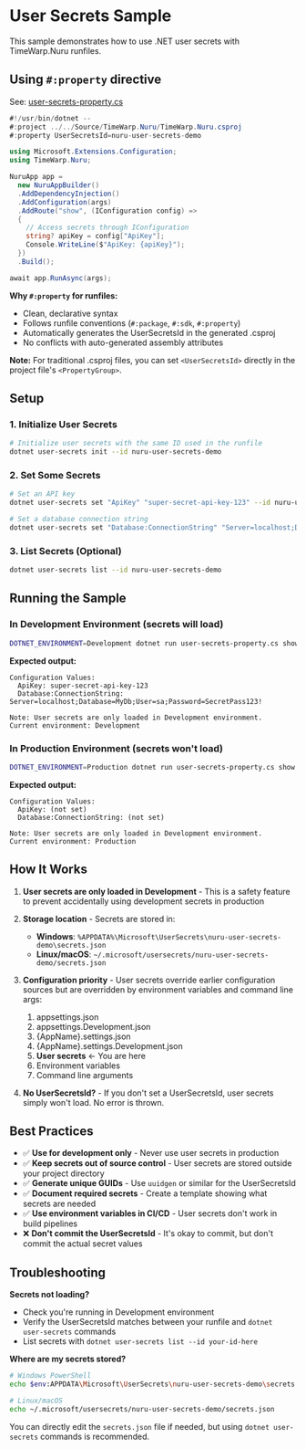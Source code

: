 # User Secrets Sample

This sample demonstrates how to use .NET user secrets with TimeWarp.Nuru runfiles.

## Using `#:property` directive

See: [user-secrets-property.cs](user-secrets-property.cs)

```csharp
#!/usr/bin/dotnet --
#:project ../../Source/TimeWarp.Nuru/TimeWarp.Nuru.csproj
#:property UserSecretsId=nuru-user-secrets-demo

using Microsoft.Extensions.Configuration;
using TimeWarp.Nuru;

NuruApp app =
  new NuruAppBuilder()
  .AddDependencyInjection()
  .AddConfiguration(args)
  .AddRoute("show", (IConfiguration config) =>
  {
    // Access secrets through IConfiguration
    string? apiKey = config["ApiKey"];
    Console.WriteLine($"ApiKey: {apiKey}");
  })
  .Build();

await app.RunAsync(args);
```

**Why `#:property` for runfiles:**
- Clean, declarative syntax
- Follows runfile conventions (`#:package`, `#:sdk`, `#:property`)
- Automatically generates the UserSecretsId in the generated .csproj
- No conflicts with auto-generated assembly attributes

**Note:** For traditional .csproj files, you can set `<UserSecretsId>` directly in the project file's `<PropertyGroup>`.

## Setup

### 1. Initialize User Secrets

```bash
# Initialize user secrets with the same ID used in the runfile
dotnet user-secrets init --id nuru-user-secrets-demo
```

### 2. Set Some Secrets

```bash
# Set an API key
dotnet user-secrets set "ApiKey" "super-secret-api-key-123" --id nuru-user-secrets-demo

# Set a database connection string
dotnet user-secrets set "Database:ConnectionString" "Server=localhost;Database=MyDb;User=sa;Password=SecretPass123!" --id nuru-user-secrets-demo
```

### 3. List Secrets (Optional)

```bash
dotnet user-secrets list --id nuru-user-secrets-demo
```

## Running the Sample

### In Development Environment (secrets will load)

```bash
DOTNET_ENVIRONMENT=Development dotnet run user-secrets-property.cs show
```

**Expected output:**
```
Configuration Values:
  ApiKey: super-secret-api-key-123
  Database:ConnectionString: Server=localhost;Database=MyDb;User=sa;Password=SecretPass123!

Note: User secrets are only loaded in Development environment.
Current environment: Development
```

### In Production Environment (secrets won't load)

```bash
DOTNET_ENVIRONMENT=Production dotnet run user-secrets-property.cs show
```

**Expected output:**
```
Configuration Values:
  ApiKey: (not set)
  Database:ConnectionString: (not set)

Note: User secrets are only loaded in Development environment.
Current environment: Production
```

## How It Works

1. **User secrets are only loaded in Development** - This is a safety feature to prevent accidentally using development secrets in production

2. **Storage location** - Secrets are stored in:
   - **Windows**: `%APPDATA%\Microsoft\UserSecrets\nuru-user-secrets-demo\secrets.json`
   - **Linux/macOS**: `~/.microsoft/usersecrets/nuru-user-secrets-demo/secrets.json`

3. **Configuration priority** - User secrets override earlier configuration sources but are overridden by environment variables and command line args:
   1. appsettings.json
   2. appsettings.Development.json
   3. {AppName}.settings.json
   4. {AppName}.settings.Development.json
   5. **User secrets** ← You are here
   6. Environment variables
   7. Command line arguments

4. **No UserSecretsId?** - If you don't set a UserSecretsId, user secrets simply won't load. No error is thrown.

## Best Practices

- ✅ **Use for development only** - Never use user secrets in production
- ✅ **Keep secrets out of source control** - User secrets are stored outside your project directory
- ✅ **Generate unique GUIDs** - Use `uuidgen` or similar for the UserSecretsId
- ✅ **Document required secrets** - Create a template showing what secrets are needed
- ✅ **Use environment variables in CI/CD** - User secrets don't work in build pipelines
- ❌ **Don't commit the UserSecretsId** - It's okay to commit, but don't commit the actual secret values

## Troubleshooting

**Secrets not loading?**
- Check you're running in Development environment
- Verify the UserSecretsId matches between your runfile and `dotnet user-secrets` commands
- List secrets with `dotnet user-secrets list --id your-id-here`

**Where are my secrets stored?**
```bash
# Windows PowerShell
echo $env:APPDATA\Microsoft\UserSecrets\nuru-user-secrets-demo\secrets.json

# Linux/macOS
echo ~/.microsoft/usersecrets/nuru-user-secrets-demo/secrets.json
```

You can directly edit the `secrets.json` file if needed, but using `dotnet user-secrets` commands is recommended.
